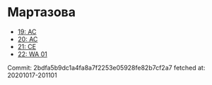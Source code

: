 # Мартазова
- [19: AC](19.md)
- [20: AC](20.md)
- [21: CE](21.md)
- [22: WA 01](22.md)

Commit: 2bdfa5b9dc1a4fa8a7f2253e05928fe82b7cf2a7
 fetched at: 20201017-201101
